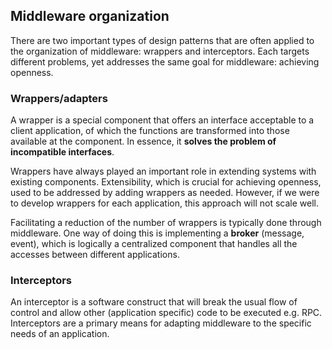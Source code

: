## Middleware organization

There are two important types of design patterns that are often applied to the organization of middleware: wrappers and interceptors. Each targets different problems, yet addresses the same goal for middleware: achieving openness.

### Wrappers/adapters

A wrapper is a special component that offers an interface acceptable to a client application, of which the functions are transformed into those available at the component. In essence, it **solves the problem of incompatible interfaces**.

Wrappers have always played an important role in extending systems with existing components. Extensibility, which is crucial for achieving openness, used to be addressed by adding wrappers as needed. However, if we were to develop wrappers for each application, this approach will not scale well.

Facilitating a reduction of the number of wrappers is typically done through middleware. One way of doing this is implementing a **broker** (message, event), which is logically a centralized component that handles all the accesses between different applications.

### Interceptors

An interceptor is a software construct that will break the usual flow of control and allow other (application specific) code to be executed e.g. RPC. Interceptors are a primary means for adapting middleware to the specific needs of an application.
